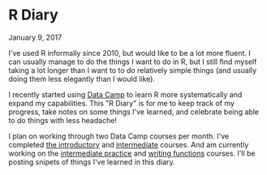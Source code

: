 # R Diary

January 9, 2017

I've used R informally since 2010, but would like to be a lot more fluent. I can usually manage to do the things I want to do in R, but 
I still find myself taking a lot longer than I want to to do relatively simple things (and usually doing them less elegantly than I would like).

I recently started using [Data Camp](www.datacamp.com) to learn R more systematically and expand my capabilities. This "R Diary" is for me
to keep track of my progress, take notes on some things I've learned, and celebrate being able to do things with less headache!

I plan on working through two Data Camp courses per month. I've completed [the introductory](https://campus.datacamp.com/courses/free-introduction-to-r) and [intermediate](https://www.datacamp.com/courses/intermediate-r) courses. And am currently working on the [intermediate practice](https://www.datacamp.com/courses/intermediate-r-practice) and [writing functions](https://www.datacamp.com/courses/writing-functions-in-r) courses. I'll be posting snipets of things I've learned in this diary.


